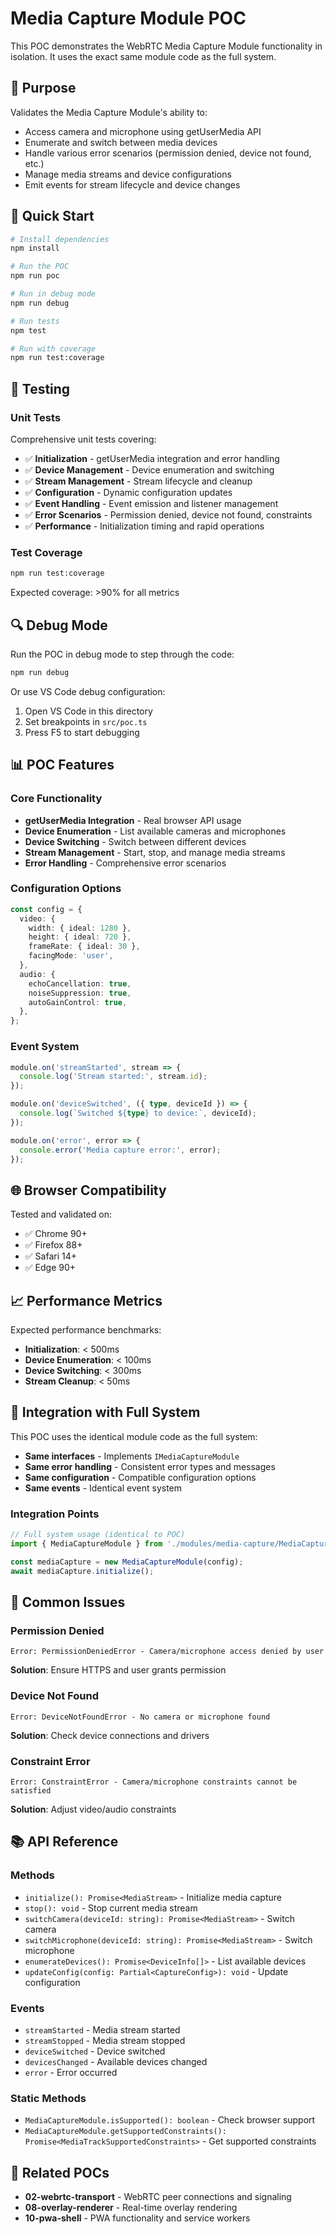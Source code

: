 # Media Capture Module POC

This POC demonstrates the WebRTC Media Capture Module functionality in isolation. It uses the exact same module code as the full system.

## 🎯 Purpose

Validates the Media Capture Module's ability to:

- Access camera and microphone using getUserMedia API
- Enumerate and switch between media devices
- Handle various error scenarios (permission denied, device not found, etc.)
- Manage media streams and device configurations
- Emit events for stream lifecycle and device changes

## 🚀 Quick Start

```bash
# Install dependencies
npm install

# Run the POC
npm run poc

# Run in debug mode
npm run debug

# Run tests
npm test

# Run with coverage
npm run test:coverage
```

## 🧪 Testing

### Unit Tests

Comprehensive unit tests covering:

- ✅ **Initialization** - getUserMedia integration and error handling
- ✅ **Device Management** - Device enumeration and switching
- ✅ **Stream Management** - Stream lifecycle and cleanup
- ✅ **Configuration** - Dynamic configuration updates
- ✅ **Event Handling** - Event emission and listener management
- ✅ **Error Scenarios** - Permission denied, device not found, constraints
- ✅ **Performance** - Initialization timing and rapid operations

### Test Coverage

```bash
npm run test:coverage
```

Expected coverage: >90% for all metrics

## 🔍 Debug Mode

Run the POC in debug mode to step through the code:

```bash
npm run debug
```

Or use VS Code debug configuration:

1. Open VS Code in this directory
2. Set breakpoints in `src/poc.ts`
3. Press F5 to start debugging

## 📊 POC Features

### Core Functionality

- **getUserMedia Integration** - Real browser API usage
- **Device Enumeration** - List available cameras and microphones
- **Device Switching** - Switch between different devices
- **Stream Management** - Start, stop, and manage media streams
- **Error Handling** - Comprehensive error scenarios

### Configuration Options

```typescript
const config = {
  video: {
    width: { ideal: 1280 },
    height: { ideal: 720 },
    frameRate: { ideal: 30 },
    facingMode: 'user',
  },
  audio: {
    echoCancellation: true,
    noiseSuppression: true,
    autoGainControl: true,
  },
};
```

### Event System

```typescript
module.on('streamStarted', stream => {
  console.log('Stream started:', stream.id);
});

module.on('deviceSwitched', ({ type, deviceId }) => {
  console.log(`Switched ${type} to device:`, deviceId);
});

module.on('error', error => {
  console.error('Media capture error:', error);
});
```

## 🌐 Browser Compatibility

Tested and validated on:

- ✅ Chrome 90+
- ✅ Firefox 88+
- ✅ Safari 14+
- ✅ Edge 90+

## 📈 Performance Metrics

Expected performance benchmarks:

- **Initialization**: < 500ms
- **Device Enumeration**: < 100ms
- **Device Switching**: < 300ms
- **Stream Cleanup**: < 50ms

## 🔧 Integration with Full System

This POC uses the identical module code as the full system:

- **Same interfaces** - Implements `IMediaCaptureModule`
- **Same error handling** - Consistent error types and messages
- **Same configuration** - Compatible configuration options
- **Same events** - Identical event system

### Integration Points

```typescript
// Full system usage (identical to POC)
import { MediaCaptureModule } from './modules/media-capture/MediaCaptureModule';

const mediaCapture = new MediaCaptureModule(config);
await mediaCapture.initialize();
```

## 🐛 Common Issues

### Permission Denied

```
Error: PermissionDeniedError - Camera/microphone access denied by user
```

**Solution**: Ensure HTTPS and user grants permission

### Device Not Found

```
Error: DeviceNotFoundError - No camera or microphone found
```

**Solution**: Check device connections and drivers

### Constraint Error

```
Error: ConstraintError - Camera/microphone constraints cannot be satisfied
```

**Solution**: Adjust video/audio constraints

## 📚 API Reference

### Methods

- `initialize(): Promise<MediaStream>` - Initialize media capture
- `stop(): void` - Stop current media stream
- `switchCamera(deviceId: string): Promise<MediaStream>` - Switch camera
- `switchMicrophone(deviceId: string): Promise<MediaStream>` - Switch microphone
- `enumerateDevices(): Promise<DeviceInfo[]>` - List available devices
- `updateConfig(config: Partial<CaptureConfig>): void` - Update configuration

### Events

- `streamStarted` - Media stream started
- `streamStopped` - Media stream stopped
- `deviceSwitched` - Device switched
- `devicesChanged` - Available devices changed
- `error` - Error occurred

### Static Methods

- `MediaCaptureModule.isSupported(): boolean` - Check browser support
- `MediaCaptureModule.getSupportedConstraints(): Promise<MediaTrackSupportedConstraints>` - Get supported constraints

## 🔗 Related POCs

- **02-webrtc-transport** - WebRTC peer connections and signaling
- **08-overlay-renderer** - Real-time overlay rendering
- **10-pwa-shell** - PWA functionality and service workers
